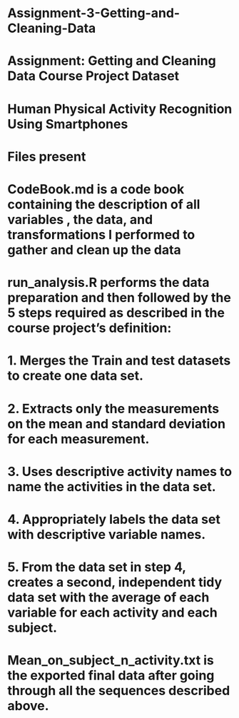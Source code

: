 # Assignment-3-Getting-and-Cleaning-Data
# Assignment: Getting and Cleaning Data Course Project Dataset
# Human Physical Activity Recognition Using Smartphones
# Files present
# CodeBook.md is a code book containing the description of all variables , the data, and  transformations I performed to gather and clean up the data
# run_analysis.R performs the data preparation and then followed by the 5 steps required as described in the course project’s definition:
# 1. Merges the Train and test datasets to create one data set.
# 2. Extracts only the measurements on the mean and standard deviation for each measurement.
# 3. Uses descriptive activity names to name the activities in the data set.
# 4. Appropriately labels the data set with descriptive variable names.
# 5. From the data set in step 4, creates a second, independent tidy data set with the average of each variable for each activity and each subject.
# Mean_on_subject_n_activity.txt is the exported final data after going through all the sequences described above.
